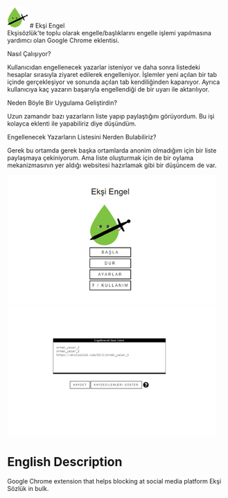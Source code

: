 <div float="left">
<img src="icons/eksiengel48.png" width="48" height="48">
# Ekşi Engel
</div>
Ekşisözlük'te toplu olarak engelle/başlıklarını engelle işlemi yapılmasına yardımcı olan Google Chrome eklentisi.

Nasıl Çalışıyor?

Kullanıcıdan engellenecek yazarlar isteniyor ve daha sonra listedeki hesaplar sırasıyla ziyaret edilerek engelleniyor. 
İşlemler yeni açılan bir tab içinde gerçekleşiyor ve sonunda açılan tab kendiliğinden kapanıyor. 
Ayrıca kullanıcıya kaç yazarın başarıyla engellendiği de bir uyarı ile aktarılıyor.

Neden Böyle Bir Uygulama Geliştirdin?

Uzun zamandır bazı yazarların liste yapıp paylaştığını görüyordum. Bu işi kolayca eklenti ile yapabiliriz diye düşündüm.

Engellenecek Yazarların Listesini Nerden Bulabiliriz?

Gerek bu ortamda gerek başka ortamlarda anonim olmadığım için bir liste paylaşmaya çekiniyorum. 
Ama liste oluşturmak için de bir oylama mekanizmasının yer aldığı websitesi hazırlamak gibi bir düşüncem de var.

<div float="left">
<img src="publish/ss/popup.png" width="480" height="300">
<img src="publish/ss/settings.png" width="480" height="300">
</div>

# English Description
Google Chrome extension that helps blocking at social media platform Ekşi Sözlük in bulk.